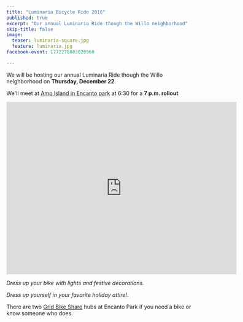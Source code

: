 ```yaml
---
title: "Luminaria Bicycle Ride 2016"
published: true
excerpt: "Our annual Luminaria Ride though the Willo neighborhood"
skip-title: false
image:
  teaser: luminaria-square.jpg
  feature: luminaria.jpg
facebook-event: 1772278083026960

---
```


We will be hosting our annual Luminaria Ride though the Willo neighborhood on **Thursday, December 22**.

We'll meet at [Amp Island in Encanto park](https://goo.gl/maps/XDQpCHUUyrL2) at 6:30 for a **7 p.m. rollout**

<iframe
src="https://www.google.com/maps/embed?pb=!1m18!1m12!1m3!1d3328.0509729314717!2d-112.09203598427547!3d33.47402365542457!2m3!1f0!2f0!3f0!3m2!1i1024!2i768!4f13.1!3m3!1m2!1s0x872b125218e6fb9d%3A0xd085c3227864b390!2sAmp+Island!5e0!3m2!1sen!2sus!4v1481911967827"
width="600" height="450" frameborder="0" style="border:0"
allowfullscreen></iframe>


_Dress up your bike with lights and festive decorations._

_Dress up yourself in your favorite holiday attire!_.

There are two [Grid Bike Share](http://grid.socialbicycles.com/) hubs at Encanto Park if you need a bike or know someone who does.
